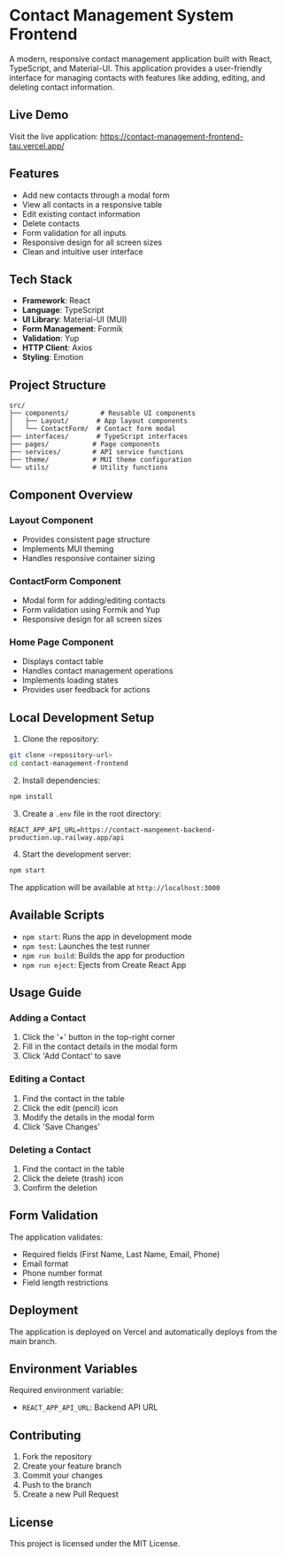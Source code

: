 
# Contact Management System Frontend

A modern, responsive contact management application built with React, TypeScript, and Material-UI. This application provides a user-friendly interface for managing contacts with features like adding, editing, and deleting contact information.

## Live Demo
Visit the live application: https://contact-management-frontend-tau.vercel.app/

## Features
- Add new contacts through a modal form
- View all contacts in a responsive table
- Edit existing contact information
- Delete contacts
- Form validation for all inputs
- Responsive design for all screen sizes
- Clean and intuitive user interface

## Tech Stack
- **Framework**: React
- **Language**: TypeScript
- **UI Library**: Material-UI (MUI)
- **Form Management**: Formik
- **Validation**: Yup
- **HTTP Client**: Axios
- **Styling**: Emotion

## Project Structure
```
src/
├── components/        # Reusable UI components
│   ├── Layout/       # App layout components
│   └── ContactForm/  # Contact form modal
├── interfaces/       # TypeScript interfaces
├── pages/           # Page components
├── services/        # API service functions
├── theme/           # MUI theme configuration
└── utils/           # Utility functions
```

## Component Overview

### Layout Component
- Provides consistent page structure
- Implements MUI theming
- Handles responsive container sizing

### ContactForm Component
- Modal form for adding/editing contacts
- Form validation using Formik and Yup
- Responsive design for all screen sizes

### Home Page Component
- Displays contact table
- Handles contact management operations
- Implements loading states
- Provides user feedback for actions

## Local Development Setup

1. Clone the repository:
```bash
git clone <repository-url>
cd contact-management-frontend
```

2. Install dependencies:
```bash
npm install
```

3. Create a `.env` file in the root directory:
```env
REACT_APP_API_URL=https://contact-mangement-backend-production.up.railway.app/api
```

4. Start the development server:
```bash
npm start
```

The application will be available at `http://localhost:3000`

## Available Scripts
- `npm start`: Runs the app in development mode
- `npm test`: Launches the test runner
- `npm run build`: Builds the app for production
- `npm run eject`: Ejects from Create React App

## Usage Guide

### Adding a Contact
1. Click the '+' button in the top-right corner
2. Fill in the contact details in the modal form
3. Click 'Add Contact' to save

### Editing a Contact
1. Find the contact in the table
2. Click the edit (pencil) icon
3. Modify the details in the modal form
4. Click 'Save Changes'

### Deleting a Contact
1. Find the contact in the table
2. Click the delete (trash) icon
3. Confirm the deletion

## Form Validation
The application validates:
- Required fields (First Name, Last Name, Email, Phone)
- Email format
- Phone number format
- Field length restrictions

## Deployment
The application is deployed on Vercel and automatically deploys from the main branch.

## Environment Variables
Required environment variable:
- `REACT_APP_API_URL`: Backend API URL

## Contributing
1. Fork the repository
2. Create your feature branch
3. Commit your changes
4. Push to the branch
5. Create a new Pull Request

## License
This project is licensed under the MIT License.